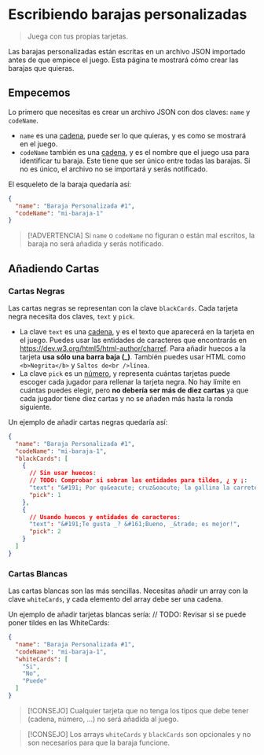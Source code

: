 # Escribiendo barajas personalizadas
> Juega con tus propias tarjetas.

Las barajas personalizadas están escritas en un archivo JSON importado antes de que empiece el juego. Esta página te mostrará cómo crear las barajas que quieras.

## Empecemos
Lo primero que necesitas es crear un archivo JSON con dos claves: `name` y `codeName`.

- `name` es una <u>cadena</u>, puede ser lo que quieras, y es como se mostrará en el juego.
- `codeName` también es una <u>cadena</u>, y es el nombre que el juego usa para identificar tu baraja. Este tiene que ser único entre todas las barajas. Si no es único, el archivo no se importará y serás notificado.

El esqueleto de la baraja quedaría así:
```json
{
  "name": "Baraja Personalizada #1",
  "codeName": "mi-baraja-1"
}
```

> [!ADVERTENCIA]
> Si `name` o `codeName` no figuran o están mal escritos, la baraja no será añadida y serás notificado.

## Añadiendo Cartas
### Cartas Negras
Las cartas negras se representan con la clave `blackCards`. Cada tarjeta negra necesita dos claves, `text` y `pick`.

- La clave `text` es una <u>cadena</u>, y es el texto que aparecerá en la tarjeta en el juego. Puedes usar las entidades de caracteres que encontrarás en https://dev.w3.org/html5/html-author/charref. Para añadir huecos a la tarjeta **usa sólo una barra baja (_)**. También puedes usar HTML como `<b>Negrita</b>` y `Saltos de<br />línea`.
- La clave `pick` es un <u>número</u>, y representa cuántas tarjetas puede escoger cada jugador para rellenar la tarjeta negra. No hay límite en cuántas puedes elegir, pero **no debería ser más de diez cartas** ya que cada jugador tiene diez cartas y no se añaden más hasta la ronda siguiente.

Un ejemplo de añadir cartas negras quedaría así:
```json
{
  "name": "Baraja Personalizada #1",
  "codeName": "mi-baraja-1",
  "blackCards": [
    {
      // Sin usar huecos:
      // TODO: Comprobar si sobran las entidades para tildes, ¿ y ¡:
      "text": "&#191; Por qu&eacute; cruz&oacute; la gallina la carretera?",
      "pick": 1
    },
    {
      // Usando huecos y entidades de caracteres:
      "text": "&#191;Te gusta _? &#161;Bueno, _&trade; es mejor!",
      "pick": 2
    }
  ]
}
```

### Cartas Blancas
Las cartas blancas son las más sencillas. Necesitas añadir un array con la clave `whiteCards`, y cada elemento del array debe ser una cadena.

Un ejemplo de añadir tarjetas blancas sería:
// TODO: Revisar si se puede poner tildes en las WhiteCards:
```json
{
  "name": "Baraja Personalizada #1",
  "codeName": "mi-baraja-1",
  "whiteCards": [
    "Si",
    "No",
    "Puede"
  ]
}
```

> [!CONSEJO]
> Cualquier tarjeta que no tenga los tipos que debe tener (cadena, número, ...) no será añadida al juego.

> [!CONSEJO]
> Los arrays `whiteCards` y `blackCards` son opcionales y no son necesarios para que la baraja funcione.
